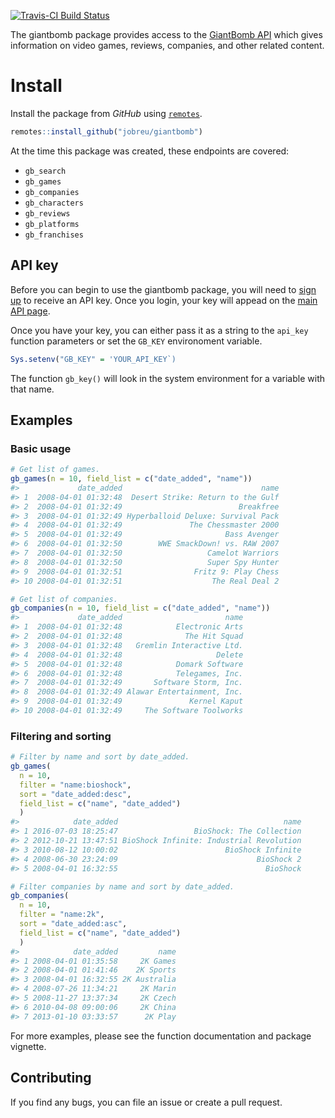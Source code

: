 [![Travis-CI Build Status](https://travis-ci.org/detroyejr/giantbomb.svg?branch=master)](https://travis-ci.org/detroyejr/giantbomb)

The giantbomb package provides access to the [GiantBomb API](https://www.giantbomb.com/api/) which gives information on video games, reviews, companies, and other related content.

Install
=======

Install the package from *GitHub* using [`remotes`](https://remotes.r-lib.org/).

``` r
remotes::install_github("jobreu/giantbomb")
```

At the time this package was created, these endpoints are covered:

-   `gb_search`
-   `gb_games`
-   `gb_companies`
-   `gb_characters`
-   `gb_reviews`
-   `gb_platforms`
-   `gb_franchises`

API key
-------

Before you can begin to use the giantbomb package, you will need to [sign up](https://www.giantbomb.com/signup/) to receive an API key. Once you login, your key will appead on the [main API page](https://www.giantbomb.com/api/).

Once you have your key, you can either pass it as a string to the `api_key` function parameters or set the `GB_KEY` environoment variable.

``` r
Sys.setenv("GB_KEY" = 'YOUR_API_KEY`)
```

The function `gb_key()` will look in the system environment for a variable with that name.

Examples
--------

### Basic usage

``` r
# Get list of games.
gb_games(n = 10, field_list = c("date_added", "name"))
#>             date_added                               name
#> 1  2008-04-01 01:32:48  Desert Strike: Return to the Gulf
#> 2  2008-04-01 01:32:49                          Breakfree
#> 3  2008-04-01 01:32:49 Hyperballoid Deluxe: Survival Pack
#> 4  2008-04-01 01:32:49               The Chessmaster 2000
#> 5  2008-04-01 01:32:49                       Bass Avenger
#> 6  2008-04-01 01:32:50        WWE SmackDown! vs. RAW 2007
#> 7  2008-04-01 01:32:50                   Camelot Warriors
#> 8  2008-04-01 01:32:50                   Super Spy Hunter
#> 9  2008-04-01 01:32:51                Fritz 9: Play Chess
#> 10 2008-04-01 01:32:51                    The Real Deal 2

# Get list of companies.
gb_companies(n = 10, field_list = c("date_added", "name"))
#>             date_added                       name
#> 1  2008-04-01 01:32:48            Electronic Arts
#> 2  2008-04-01 01:32:48              The Hit Squad
#> 3  2008-04-01 01:32:48   Gremlin Interactive Ltd.
#> 4  2008-04-01 01:32:48                     Delete
#> 5  2008-04-01 01:32:48            Domark Software
#> 6  2008-04-01 01:32:48            Telegames, Inc.
#> 7  2008-04-01 01:32:49       Software Storm, Inc.
#> 8  2008-04-01 01:32:49 Alawar Entertainment, Inc.
#> 9  2008-04-01 01:32:49               Kernel Kaput
#> 10 2008-04-01 01:32:49     The Software Toolworks
```

### Filtering and sorting

``` r
# Filter by name and sort by date_added.
gb_games(
  n = 10,
  filter = "name:bioshock",
  sort = "date_added:desc",
  field_list = c("name", "date_added")
  )
#>            date_added                                     name
#> 1 2016-07-03 18:25:47                 BioShock: The Collection
#> 2 2012-10-21 13:47:51 BioShock Infinite: Industrial Revolution
#> 3 2010-08-12 10:00:02                        BioShock Infinite
#> 4 2008-06-30 23:24:09                               BioShock 2
#> 5 2008-04-01 16:32:55                                 BioShock

# Filter companies by name and sort by date_added.
gb_companies(
  n = 10,
  filter = "name:2k",
  sort = "date_added:asc",
  field_list = c("name", "date_added")
  )
#>            date_added         name
#> 1 2008-04-01 01:35:58     2K Games
#> 2 2008-04-01 01:41:46    2K Sports
#> 3 2008-04-01 16:32:55 2K Australia
#> 4 2008-07-26 11:34:21     2K Marin
#> 5 2008-11-27 13:37:34     2K Czech
#> 6 2010-04-08 09:00:06     2K China
#> 7 2013-01-10 03:33:57      2K Play
```

For more examples, please see the function documentation and package vignette.

Contributing
------------

If you find any bugs, you can file an issue or create a pull request.
